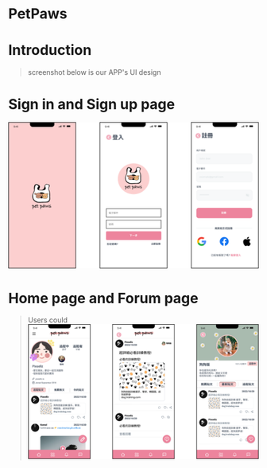 # PetPaws
# Introduction
> screenshot below is our APP's UI design
# Sign in and Sign up page

![Alt text](screenshot/guide3.png)

# Home page and Forum page
> Users could 
![Alt text](screenshot/main.png)


